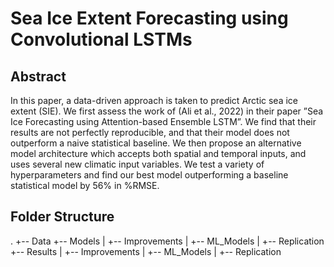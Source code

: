 # Sea Ice Extent Forecasting using Convolutional LSTMs
<!-- Term project for SYDE 675: Sea ice extent forecasting using LSTMs, attention, and multiple timeframes -->

## Abstract
In this paper, a data-driven approach is taken to predict Arctic sea ice extent (SIE). We first assess the work of (Ali et al., 2022) in their paper ”Sea Ice Forecasting using Attention-based Ensemble LSTM”. We find that their results are not perfectly reproducible, and that their model does not outperform a naive statistical baseline. We then propose an alternative model architecture which accepts both spatial and temporal inputs, and uses several new climatic input variables. We test a variety of hyperparameters and find our best model outperforming a baseline statistical model by 56% in %RMSE.

## Folder Structure
.
+-- Data
+-- Models
|   +-- Improvements
|   +-- ML_Models
|   +-- Replication
+-- Results
|   +-- Improvements
|   +-- ML_Models
|   +-- Replication
